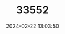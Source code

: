 ---
title: "33552"
category: "Polyscias lionnetii"
draft: false
date: 2024-02-22 13:03:50
languages:
  Creoles and pidgins, French-based (Other): ["Bwa Bannann"]
---